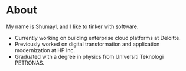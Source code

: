 # About
My name is Shumayl, and I like to tinker with software.
- Currently working on building enterprise cloud platforms at Deloitte.
- Previously worked on digital transformation and application modernization at HP Inc.
- Graduated with a degree in physics from Universiti Teknologi PETRONAS.
  
